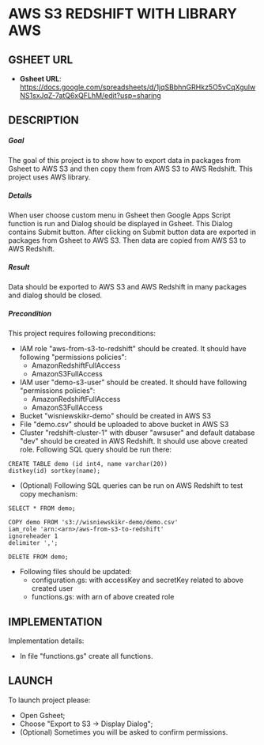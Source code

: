 AWS S3 REDSHIFT WITH LIBRARY AWS
================================


GSHEET URL
----------

* **Gsheet URL**: https://docs.google.com/spreadsheets/d/1jqSBbhnGRHkz5O5vCqXgulwNS1sxJqZ-7atQ6xQFLhM/edit?usp=sharing


DESCRIPTION
-----------

##### Goal
The goal of this project is to show how to export data in packages from Gsheet to AWS S3 and then copy them from AWS S3 to AWS Redshift. 
This project uses AWS library.

##### Details
When user choose custom menu in Gsheet then Google Apps Script function is run and Dialog should be displayed in Gsheet.
This Dialog contains Submit button. After clicking on Submit button data are exported in packages from Gsheet to AWS S3.
Then data are copied from AWS S3 to AWS Redshift.

##### Result 
Data should be exported to AWS S3 and AWS Redshift in many packages and dialog should be closed.

##### Precondition
This project requires following preconditions:
* IAM role "aws-from-s3-to-redshift" should be created. It should have following "permissions policies":
  * AmazonRedshiftFullAccess
  * AmazonS3FullAccess
* IAM user "demo-s3-user" should be created. It should have following "permissions policies":
  * AmazonRedshiftFullAccess
  * AmazonS3FullAccess
* Bucket "wisniewskikr-demo" should be created in AWS S3
* File "demo.csv" should be uploaded to above bucket in AWS S3
* Cluster "redshift-cluster-1" with dbuser "awsuser" and default database "dev" should be created in AWS Redshift. It should use above created role. 
Following SQL query should be run there:
```
CREATE TABLE demo (id int4, name varchar(20))
distkey(id) sortkey(name);
```
* (Optional) Following SQL queries can be run on AWS Redshift to test copy mechanism:
```
SELECT * FROM demo;

COPY demo FROM 's3://wisniewskikr-demo/demo.csv'
iam_role 'arn:<arn>/aws-from-s3-to-redshift'
ignoreheader 1
delimiter ',';

DELETE FROM demo;
```
* Following files should be updated:
  * configuration.gs: with accessKey and secretKey related to above created user
  * functions.gs: with arn of above created role


IMPLEMENTATION
-----------

Implementation details:
* In file "functions.gs" create all functions.
  

LAUNCH
------

To launch project please:
* Open Gsheet;
* Choose "Export to S3 -> Display Dialog";
* (Optional) Sometimes you will be asked to confirm permissions.
